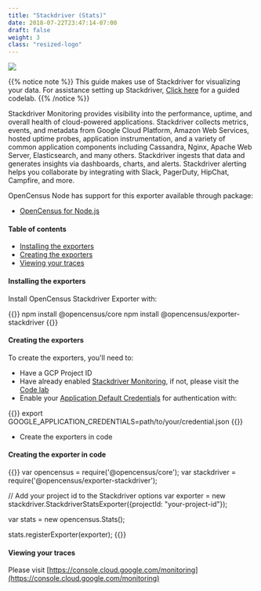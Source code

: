 ```yaml
---
title: "Stackdriver (Stats)"
date: 2018-07-22T23:47:14-07:00
draft: false
weight: 3
class: "resized-logo"
---
```


![](/images/logo_gcp_vertical_rgb.png)

{{% notice note %}}
This guide makes use of Stackdriver for visualizing your data. For assistance setting up Stackdriver, [Click here](/codelabs/stackdriver) for a guided codelab.
{{% /notice %}}

Stackdriver Monitoring provides visibility into the performance, uptime, and overall health of cloud-powered applications. Stackdriver collects metrics, events, and metadata from Google Cloud Platform, Amazon Web Services, hosted uptime probes, application instrumentation, and a variety of common application components including Cassandra, Nginx, Apache Web Server, Elasticsearch, and many others. Stackdriver ingests that data and generates insights via dashboards, charts, and alerts. Stackdriver alerting helps you collaborate by integrating with Slack, PagerDuty, HipChat, Campfire, and more.

OpenCensus Node has support for this exporter available through package:

* [OpenCensus for Node.js](https://github.com/census-instrumentation/opencensus-node/tree/master/packages/opencensus-nodejs)

#### Table of contents
- [Installing the exporters](#installing-the-exporters)
- [Creating the exporters](#creating-the-exporters)
- [Viewing your traces](#viewing-your-traces)

#### Installing the exporters
Install OpenCensus Stackdriver Exporter with:

{{<highlight bash>}}
npm install @opencensus/core
npm install @opencensus/exporter-stackdriver
{{</highlight>}}

#### Creating the exporters
To create the exporters, you'll need to:

* Have a GCP Project ID
* Have already enabled [Stackdriver Monitoring](https://cloud.google.com/monitoring/docs/quickstart), if not, please visit the [Code lab](/codelabs/stackdriver)
* Enable your [Application Default Credentials](https://cloud.google.com/docs/authentication/getting-started) for authentication with:

{{<highlight bash>}}
export GOOGLE_APPLICATION_CREDENTIALS=path/to/your/credential.json
{{</highlight>}}

* Create the exporters in code

#### Creating the exporter in code
{{<highlight javascript>}}
var opencensus = require('@opencensus/core');
var stackdriver = require('@opencensus/exporter-stackdriver');

// Add your project id to the Stackdriver options
var exporter = new stackdriver.StackdriverStatsExporter({projectId: "your-project-id"});

var stats = new opencensus.Stats();

stats.registerExporter(exporter);
{{</highlight>}}

#### Viewing your traces
Please visit [https://console.cloud.google.com/monitoring](https://console.cloud.google.com/monitoring)
